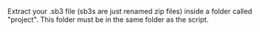 Extract your .sb3 file (sb3s are just renamed zip files) inside a folder called "project". This folder must be in the same folder as the script.
